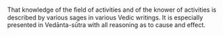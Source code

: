 That knowledge of the ﬁeld of activities and of the knower of activities is described by various sages in various Vedic writings. It is especially presented in Vedānta-sūtra with all reasoning as to cause and effect.